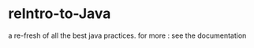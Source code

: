 # reIntro-to-Java
a re-fresh of all the best java practices. for more : see the <a ref="https://docs.oracle.com/javase/8/docs/">documentation</a>
